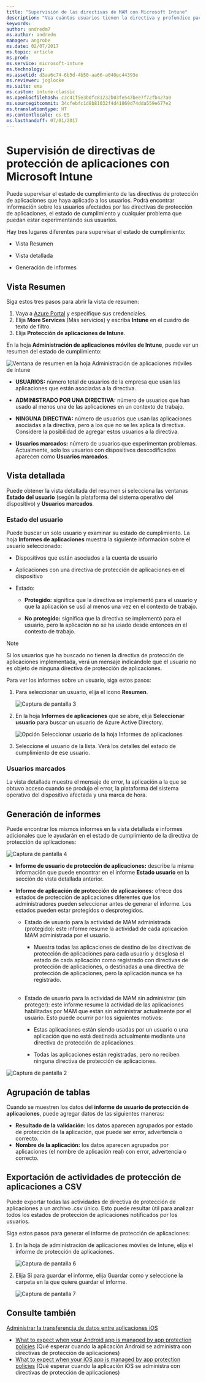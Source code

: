 ```yaml
---
title: "Supervisión de las directivas de MAM con Microsoft Intune"
description: "Vea cuántos usuarios tienen la directiva y profundice para descubrir más detalles."
keywords: 
author: andredm7
ms.author: andredm
manager: angrobe
ms.date: 02/07/2017
ms.topic: article
ms.prod: 
ms.service: microsoft-intune
ms.technology: 
ms.assetid: d3aa6c74-6b5d-4b50-aa66-a040ec44393e
ms.reviewer: joglocke
ms.suite: ems
ms.custom: intune-classic
ms.openlocfilehash: c3c41f5e3b0fc81232b03fe547bee7f72fb427a0
ms.sourcegitcommit: 34cfebfc1d8b81032f4d41869d74dda559e677e2
ms.translationtype: HT
ms.contentlocale: es-ES
ms.lasthandoff: 07/01/2017
---
```

# <a name="monitor-app-protection-policies-with-microsoft-intune"></a>Supervisión de directivas de protección de aplicaciones con Microsoft Intune
Puede supervisar el estado de cumplimiento de las directivas de protección de aplicaciones que haya aplicado a los usuarios. Podrá encontrar información sobre los usuarios afectados por las directivas de protección de aplicaciones, el estado de cumplimiento y cualquier problema que puedan estar experimentando sus usuarios.

Hay tres lugares diferentes para supervisar el estado de cumplimiento:

-   Vista Resumen

-   Vista detallada

-   Generación de informes

## <a name="summary-view"></a>Vista Resumen

Siga estos tres pasos para abrir la vista de resumen:

1. Vaya a [Azure Portal](https://portal.azure.com) y especifique sus credenciales.
2. Elija **More Services** (Más servicios) y escriba **Intune** en el cuadro de texto de filtro.
3. Elija **Protección de aplicaciones de Intune**.

En la hoja **Administración de aplicaciones móviles de Intune**, puede ver un resumen del estado de cumplimiento:

![Ventana de resumen en la hoja Administración de aplicaciones móviles de Intune](../media/mam-azure-portal-user-status-summary.png)

-   **USUARIOS:** número total de usuarios de la empresa que usan las aplicaciones que están asociadas a la directiva.

-   **ADMINISTRADO POR UNA DIRECTIVA:** número de usuarios que han usado al menos una de las aplicaciones en un contexto de trabajo.

-   **NINGUNA DIRECTIVA:** número de usuarios que usan las aplicaciones asociadas a la directiva, pero a los que no se les aplica la directiva. Considere la posibilidad de agregar estos usuarios a la directiva.

- **Usuarios marcados:** número de usuarios que experimentan problemas. Actualmente, solo los usuarios con dispositivos descodificados aparecen como **Usuarios marcados**.


## <a name="detailed-view"></a>Vista detallada
Puede obtener la vista detallada del resumen si selecciona las ventanas **Estado del usuario** (según la plataforma del sistema operativo del dispositivo) y **Usuarios marcados**.

### <a name="user-status"></a>Estado del usuario
Puede buscar un solo usuario y examinar su estado de cumplimiento. La hoja **Informes de aplicaciones** muestra la siguiente información sobre el usuario seleccionado:
- Dispositivos que están asociados a la cuenta de usuario

- Aplicaciones con una directiva de protección de aplicaciones en el dispositivo

- Estado:

  - **Protegido:** significa que la directiva se implementó para el usuario y que la aplicación se usó al menos una vez en el contexto de trabajo.

  - **No protegido:** significa que la directiva se implementó para el usuario, pero la aplicación no se ha usado desde entonces en el contexto de trabajo.

>[!NOTE]
> Si los usuarios que ha buscado no tienen la directiva de protección de aplicaciones implementada, verá un mensaje indicándole que el usuario no es objeto de ninguna directiva de protección de aplicaciones.

Para ver los informes sobre un usuario, siga estos pasos:

1.  Para seleccionar un usuario, elija el icono **Resumen**.

    ![Captura de pantalla 3](../media/MAM-reporting-6.png)

2. En la hoja **Informes de aplicaciones** que se abre, elija **Seleccionar usuario** para buscar un usuario de Azure Active Directory.

    ![Opción Seleccionar usuario de la hoja Informes de aplicaciones](../media/MAM-reporting-2.png)

3. Seleccione el usuario de la lista. Verá los detalles del estado de cumplimiento de ese usuario.

### <a name="flagged-users"></a>Usuarios marcados
La vista detallada muestra el mensaje de error, la aplicación a la que se obtuvo acceso cuando se produjo el error, la plataforma del sistema operativo del dispositivo afectada y una marca de hora.

## <a name="reporting-view"></a>Generación de informes

Puede encontrar los mismos informes en la vista detallada e informes adicionales que le ayudarán en el estado de cumplimiento de la directiva de protección de aplicaciones:

![Captura de pantalla 4](../media/MAM-reporting-7.png)

-   **Informe de usuario de protección de aplicaciones:** describe la misma información que puede encontrar en el informe **Estado usuario** en la sección de vista detallada anterior.

-   **Informe de aplicación de protección de aplicaciones:** ofrece dos estados de protección de aplicaciones diferentes que los administradores pueden seleccionar antes de generar el informe. Los estados pueden estar protegidos o desprotegidos.

    -   Estado de usuario para la actividad de MAM administrada (protegido): este informe resume la actividad de cada aplicación MAM administrada por el usuario.

        -   Muestra todas las aplicaciones de destino de las directivas de protección de aplicaciones para cada usuario y desglosa el estado de cada aplicación como registrado con directivas de protección de aplicaciones, o destinadas a una directiva de protección de aplicaciones, pero la aplicación nunca se ha registrado.
<br></br>
    -   Estado de usuario para la actividad de MAM sin administrar (sin proteger): este informe resume la actividad de las aplicaciones habilitadas por MAM que están sin administrar actualmente por el usuario. Esto puede ocurrir por los siguientes motivos:

        -   Estas aplicaciones están siendo usadas por un usuario o una aplicación que no está destinada actualmente mediante una directiva de protección de aplicaciones.

        -   Todas las aplicaciones están registradas, pero no reciben ninguna directiva de protección de aplicaciones.

![Captura de pantalla 2](../media/MAM-reporting-4.png)

## <a name="table-grouping"></a>Agrupación de tablas

Cuando se muestren los datos del **informe de usuario de protección de aplicaciones**, puede agregar datos de las siguientes maneras:

- **Resultado de la validación:** los datos aparecen agrupados por estado de protección de la aplicación, que puede ser error, advertencia o correcto.
- **Nombre de la aplicación:** los datos aparecen agrupados por aplicaciones (el nombre de aplicación real) con error, advertencia o correcto.

## <a name="export-app-protection-activities-to-csv"></a>Exportación de actividades de protección de aplicaciones a CSV

Puede exportar todas las actividades de directiva de protección de aplicaciones a un archivo .csv único. Esto puede resultar útil para analizar todos los estados de protección de aplicaciones notificados por los usuarios.

Siga estos pasos para generar el informe de protección de aplicaciones:

1. En la hoja de administración de aplicaciones móviles de Intune, elija el informe de protección de aplicaciones.

    ![Captura de pantalla 6](../media/app-protection-report-csv-2.png)

2. Elija Sí para guardar el informe, elija Guardar como y seleccione la carpeta en la que quiere guardar el informe.

    ![Captura de pantalla 7](../media/app-protection-report-csv-1.png)

## <a name="see-also"></a>Consulte también
[Administrar la transferencia de datos entre aplicaciones iOS](manage-data-transfer-between-ios-apps-with-microsoft-intune.md)

* [What to expect when your Android app is managed by app protection policies](/intune/end-user-mam-apps-android) (Qué esperar cuando la aplicación Android se administra con directivas de protección de aplicaciones)
* [What to expect when your iOS app is managed by app protection policies](/intune/end-user-mam-apps-ios) (Qué esperar cuando la aplicación iOS se administra con directivas de protección de aplicaciones)
